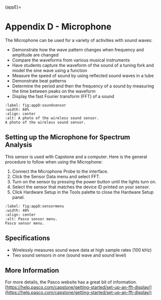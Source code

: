 (appE)=
# Appendix D - Microphone

The Microphone can be used for a variety of activities with sound waves:

- Demonstrate how the wave pattern changes when frequency and amplitude are changed
- Compare the waveforms from various musical instruments
- Have students capture the waveform of the sound of a tuning fork and model the sine wave using a function
- Measure the speed of sound by using reflected sound waves in a tube
- Demonstrate beat patterns
- Determine the period and then the frequency of a sound by measuring the time between peaks on the waveform
- Display the fast Fourier transform (FFT) of a sound

```{figure} ../figures/appE/wirelessSound.png
:label: fig:appD:soundsensor
:width: 60%
:align: center
:alt: A photo of the wireless sound sensor.
A photo of the wireless sound sensor.
```

## Setting up the Microphone for Spectrum Analysis

This sensor is used with Capstone and a computer. Here is the general procedure to follow when using the Microphone:

1. Connect the Microphone Probe to the interface.
2. Click the Sensor Data menu and select FFT.
3. Turn on the sensor by pressing the power button until the lights turn on.
4. Select the sensor that matches the device ID printed on your sensor.
5. Click Hardware Setup  in the Tools palette to close the Hardware Setup panel.

```{figure} ../figures/appE/sensor_data_menu.png
:label: fig:appD:sensormenu
:width: 40%
:align: center
:alt: Pasco sensor menu.
Pasco sensor menu.
```

## Specifications

* Wirelessly measures sound wave data at high sample rates (100 kHz)
* Two sound sensors in one (sound wave and sound level)

## More Information

For more details, the Pasco website has a great bit of information.
[https://help.pasco.com/capstone/getting-started/set-up-an-fft-display/](https://help.pasco.com/capstone/getting-started/set-up-an-fft-display/)
